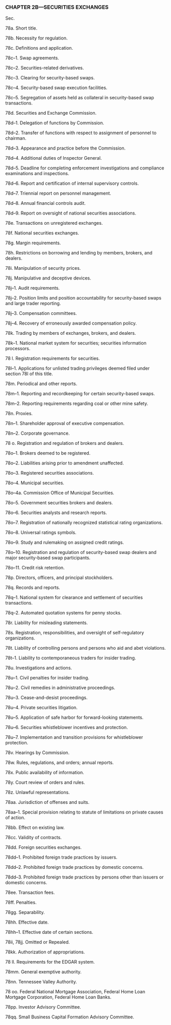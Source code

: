 ### **CHAPTER 2B—SECURITIES EXCHANGES** ###

Sec.

78a. Short title.

78b. Necessity for regulation.

78c. Definitions and application.

78c–1. Swap agreements.

78c–2. Securities-related derivatives.

78c–3. Clearing for security-based swaps.

78c–4. Security-based swap execution facilities.

78c–5. Segregation of assets held as collateral in security-based swap transactions.

78d. Securities and Exchange Commission.

78d–1. Delegation of functions by Commission.

78d–2. Transfer of functions with respect to assignment of personnel to chairman.

78d–3. Appearance and practice before the Commission.

78d–4. Additional duties of Inspector General.

78d–5. Deadline for completing enforcement investigations and compliance examinations and inspections.

78d–6. Report and certification of internal supervisory controls.

78d–7. Triennial report on personnel management.

78d–8. Annual financial controls audit.

78d–9. Report on oversight of national securities associations.

78e. Transactions on unregistered exchanges.

78f. National securities exchanges.

78g. Margin requirements.

78h. Restrictions on borrowing and lending by members, brokers, and dealers.

78i. Manipulation of security prices.

78j. Manipulative and deceptive devices.

78j–1. Audit requirements.

78j–2. Position limits and position accountability for security-based swaps and large trader reporting.

78j–3. Compensation committees.

78j–4. Recovery of erroneously awarded compensation policy.

78k. Trading by members of exchanges, brokers, and dealers.

78k–1. National market system for securities; securities information processors.

78 l. Registration requirements for securities.

78l–1. Applications for unlisted trading privileges deemed filed under section 78l of this title.

78m. Periodical and other reports.

78m–1. Reporting and recordkeeping for certain security-based swaps.

78m–2. Reporting requirements regarding coal or other mine safety.

78n. Proxies.

78n–1. Shareholder approval of executive compensation.

78n–2. Corporate governance.

78 o. Registration and regulation of brokers and dealers.

78o–1. Brokers deemed to be registered.

78o–2. Liabilities arising prior to amendment unaffected.

78o–3. Registered securities associations.

78o–4. Municipal securities.

78o–4a. Commission Office of Municipal Securities.

78o–5. Government securities brokers and dealers.

78o–6. Securities analysts and research reports.

78o–7. Registration of nationally recognized statistical rating organizations.

78o–8. Universal ratings symbols.

78o–9. Study and rulemaking on assigned credit ratings.

78o–10. Registration and regulation of security-based swap dealers and major security-based swap participants.

78o–11. Credit risk retention.

78p. Directors, officers, and principal stockholders.

78q. Records and reports.

78q–1. National system for clearance and settlement of securities transactions.

78q–2. Automated quotation systems for penny stocks.

78r. Liability for misleading statements.

78s. Registration, responsibilities, and oversight of self-regulatory organizations.

78t. Liability of controlling persons and persons who aid and abet violations.

78t–1. Liability to contemporaneous traders for insider trading.

78u. Investigations and actions.

78u–1. Civil penalties for insider trading.

78u–2. Civil remedies in administrative proceedings.

78u–3. Cease-and-desist proceedings.

78u–4. Private securities litigation.

78u–5. Application of safe harbor for forward-looking statements.

78u–6. Securities whistleblower incentives and protection.

78u–7. Implementation and transition provisions for whistleblower protection.

78v. Hearings by Commission.

78w. Rules, regulations, and orders; annual reports.

78x. Public availability of information.

78y. Court review of orders and rules.

78z. Unlawful representations.

78aa. Jurisdiction of offenses and suits.

78aa–1. Special provision relating to statute of limitations on private causes of action.

78bb. Effect on existing law.

78cc. Validity of contracts.

78dd. Foreign securities exchanges.

78dd–1. Prohibited foreign trade practices by issuers.

78dd–2. Prohibited foreign trade practices by domestic concerns.

78dd–3. Prohibited foreign trade practices by persons other than issuers or domestic concerns.

78ee. Transaction fees.

78ff. Penalties.

78gg. Separability.

78hh. Effective date.

78hh–1. Effective date of certain sections.

78ii, 78jj. Omitted or Repealed.

78kk. Authorization of appropriations.

78 ll. Requirements for the EDGAR system.

78mm. General exemptive authority.

78nn. Tennessee Valley Authority.

78 oo. Federal National Mortgage Association, Federal Home Loan Mortgage Corporation, Federal Home Loan Banks.

78pp. Investor Advisory Committee.

78qq. Small Business Capital Formation Advisory Committee.